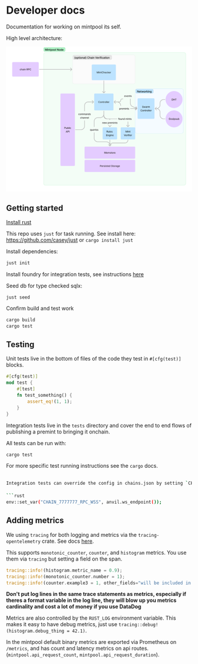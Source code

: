 # Developer docs

Documentation for working on mintpool its self.

High level architecture:

![](../data/architecture.png)

## Getting started

[Install rust](https://www.rust-lang.org/tools/install)

This repo uses `just` for task running. See install here: https://github.com/casey/just
or `cargo install just`

Install dependencies:

```sh
just init
```

Install foundry for integration tests, see
instructions [here](https://book.getfoundry.sh/getting-started/installation)

Seed db for type checked sqlx:

```shell
just seed
```

Confirm build and test work

```sh
cargo build
cargo test
```

## Testing

Unit tests live in the bottom of files of the code they test in `#[cfg(test)]` blocks.

```rust
#[cfg(test)]
mod test {
    #[test]
    fn test_something() {
        assert_eq!(1, 1);
    }
}
```

Integration tests live in the `tests` directory and cover the end to end flows of publishing a
premint to bringing it onchain.

All tests can be run with:

```
cargo test
```

For more specific test running instructions see the `cargo` docs.

```sh

Integration tests can override the config in chains.json by setting `CHAIN_{}_RPC_WSS`. Ex:

```rust
env::set_var("CHAIN_7777777_RPC_WSS", anvil.ws_endpoint());
```

## Adding metrics

We using `tracing` for both logging and metrics via the `tracing-opentelemetry` crate. See
docs [here](https://docs.rs/tracing-opentelemetry/latest/tracing_opentelemetry/struct.MetricsLayer.html).

This supports `monotonic_counter`, `counter`, and `histogram` metrics. You use them via `tracing`
but setting
a field on the span.

```rust
tracing::info!(histogram.metric_name = 0.9);
tracing::info!(monotonic_counter.number = 1);
tracing::info!(counter.example3 = 1, other_fields="will be included in tags", "Be careful about cardinality");
```

**Don't put log lines in the same trace statements as metrics, especially if theres a format
variable in the log line,
they will blow up you metrics cardinality and cost a lot of money if you use DataDog**

Metrics are also controlled by the `RUST_LOG` environment variable. This makes it easy to have debug
metrics, just use `tracing::debug!(histogram.debug_thing = 42.1)`.

In the mintpool default binary metrics are exported via Prometheus on `/metrics`, and has count and
latency metrics
on api routes. (`mintpool.api_request_count`, `mintpool.api_request_duration`).
